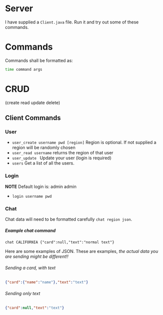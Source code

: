 # Server
I have supplied a ```Client.java``` file. Run it and try out some of these commands.


# Commands
Commands shall be formatted as:
```bash
time command args
```

# CRUD
(create read update delete)

## Client Commands

### User

* ```user_create username pwd [region]``` Region is optional. If not supplied a region will be randomly chosen
* ```user_read username```  returns the region of that user
* ```user_update ``` Update your user (login is required)
* ```users``` Get a list of all the users.


### Login
**NOTE** Default login is: admin admin

* ```login username pwd```

### Chat
Chat data will need to be formatted carefully ```chat region json```.

##### Example chat command
```
chat CALIFORNIA {"card":null,"text":"normal text"}
```

Here are some examples of JSON. These are examples, *the actual data you are sending might be different!!*

###### Sending a card, with text
```json
{"card":{"name":"name"},"text":"text"}
```
###### Sending only text
```json
{"card":null,"text":"text"}
```

